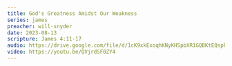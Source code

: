 ```yaml
---
title: God's Greatness Amidst Our Weakness
series: james
preacher: will-snyder
date: 2023-08-13
scripture: James 4:11-17
audio: https://drive.google.com/file/d/1cK9xkExoqhKNyKHSpbXR1GQBKtEQspk_/view
video: https://youtu.be/QVjrdSF0ZY4
---
```

